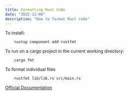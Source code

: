 ```yaml
---
title: Formatting Rust Code
date: "2022-11-08"
description: "How to format Rust code"
---
```


To install:
```
    rustup component add rustfmt
```

To run on a cargo project in the current working directory:
```
    cargo fmt
``` 

To format individual files
```
    rustfmt lib/lib.rs src/main.rs
```

[Official Documentation](https://github.com/rust-lang/rustfmt)